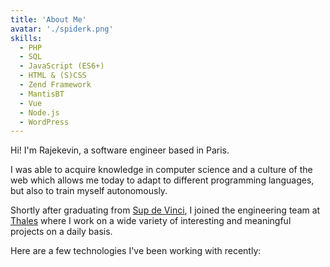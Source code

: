 ```yaml
---
title: 'About Me'
avatar: './spiderk.png'
skills:
  - PHP
  - SQL
  - JavaScript (ES6+)
  - HTML & (S)CSS
  - Zend Framework
  - MantisBT
  - Vue
  - Node.js
  - WordPress
---
```


Hi! I'm Rajekevin, a software engineer based in Paris.

I was able to acquire knowledge in computer science and a culture of the web which allows me today to adapt to different programming languages, but also to train myself autonomously.

Shortly after graduating from [Sup de Vinci](https://www.supdevinci.fr/), I joined the engineering team at [Thales](https://www.thalesgroup.com/fr) where I work on a wide variety of interesting and meaningful projects on a daily basis.

Here are a few technologies I've been working with recently:
